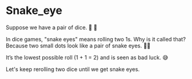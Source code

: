 # Snake_eye

Suppose we have a pair of dice. 🎲 🎲

In dice games, "snake eyes" means rolling two 1s. Why is it called that? Because two small dots look like a pair of snake eyes. 🐍👀

It’s the lowest possible roll (1 + 1 = 2) and is seen as bad luck. 😅

Let's keep rerolling two dice until we get snake eyes.
